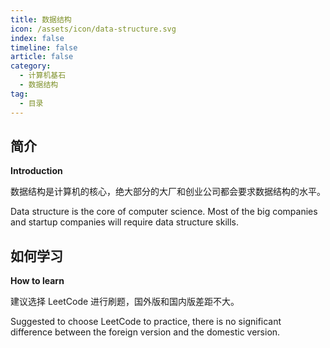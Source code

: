 ```yaml
---
title: 数据结构
icon: /assets/icon/data-structure.svg
index: false
timeline: false
article: false
category:
  - 计算机基石
  - 数据结构
tag:
  - 目录
---
```


## 简介
**Introduction**

数据结构是计算机的核心，绝大部分的大厂和创业公司都会要求数据结构的水平。

Data structure is the core of computer science. Most of the big companies and startup companies will require data structure skills.

## 如何学习
**How to learn**

建议选择 LeetCode 进行刷题，国外版和国内版差距不大。

Suggested to choose LeetCode to practice, there is no significant difference between the foreign version and the domestic version.
